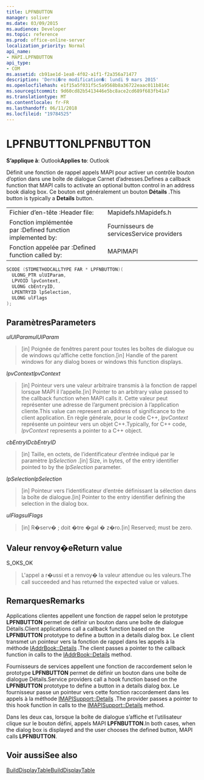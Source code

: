 ```yaml
---
title: LPFNBUTTON
manager: soliver
ms.date: 03/09/2015
ms.audience: Developer
ms.topic: reference
ms.prod: office-online-server
localization_priority: Normal
api_name:
- MAPI.LPFNBUTTON
api_type:
- COM
ms.assetid: cb91ae1d-1ea8-4f02-a1f1-f2a356a71477
description: 'Derni�re modification�: lundi 9 mars 2015'
ms.openlocfilehash: e1f15a5f031f5c5a9568b8a36722eaac011b814c
ms.sourcegitcommit: 9d60cd82b5413446e5bc8ace2cd689f683fb41a7
ms.translationtype: MT
ms.contentlocale: fr-FR
ms.lasthandoff: 06/11/2018
ms.locfileid: "19784525"
---
```

# <a name="lpfnbutton"></a><span data-ttu-id="7be24-103">LPFNBUTTON</span><span class="sxs-lookup"><span data-stu-id="7be24-103">LPFNBUTTON</span></span>

  
  
<span data-ttu-id="7be24-104">**S’applique à**: Outlook</span><span class="sxs-lookup"><span data-stu-id="7be24-104">**Applies to**: Outlook</span></span> 
  
<span data-ttu-id="7be24-105">Définit une fonction de rappel appels MAPI pour activer un contrôle bouton d’option dans une boîte de dialogue Carnet d’adresses.</span><span class="sxs-lookup"><span data-stu-id="7be24-105">Defines a callback function that MAPI calls to activate an optional button control in an address book dialog box.</span></span> <span data-ttu-id="7be24-106">Ce bouton est généralement un bouton **Détails** .</span><span class="sxs-lookup"><span data-stu-id="7be24-106">This button is typically a **Details** button.</span></span> 
  
|||
|:-----|:-----|
|<span data-ttu-id="7be24-107">Fichier d’en-tête :</span><span class="sxs-lookup"><span data-stu-id="7be24-107">Header file:</span></span>  <br/> |<span data-ttu-id="7be24-108">Mapidefs.h</span><span class="sxs-lookup"><span data-stu-id="7be24-108">Mapidefs.h</span></span>  <br/> |
|<span data-ttu-id="7be24-109">Fonction implémentée par :</span><span class="sxs-lookup"><span data-stu-id="7be24-109">Defined function implemented by:</span></span>  <br/> |<span data-ttu-id="7be24-110">Fournisseurs de services</span><span class="sxs-lookup"><span data-stu-id="7be24-110">Service providers</span></span>  <br/> |
|<span data-ttu-id="7be24-111">Fonction appelée par :</span><span class="sxs-lookup"><span data-stu-id="7be24-111">Defined function called by:</span></span>  <br/> |<span data-ttu-id="7be24-112">MAPI</span><span class="sxs-lookup"><span data-stu-id="7be24-112">MAPI</span></span>  <br/> |
   
```cpp
SCODE (STDMETHODCALLTYPE FAR * LPFNBUTTON)(
  ULONG_PTR ulUIParam,
  LPVOID lpvContext,
  ULONG cbEntryID,
  LPENTRYID lpSelection,
  ULONG ulFlags
);
```

## <a name="parameters"></a><span data-ttu-id="7be24-113">Paramètres</span><span class="sxs-lookup"><span data-stu-id="7be24-113">Parameters</span></span>

 <span data-ttu-id="7be24-114">_ulUIParam_</span><span class="sxs-lookup"><span data-stu-id="7be24-114">_ulUIParam_</span></span>
  
> <span data-ttu-id="7be24-115">[in] Poignée de fenêtres parent pour toutes les boîtes de dialogue ou de windows qu'affiche cette fonction.</span><span class="sxs-lookup"><span data-stu-id="7be24-115">[in] Handle of the parent windows for any dialog boxes or windows this function displays.</span></span>
    
 <span data-ttu-id="7be24-116">_lpvContext_</span><span class="sxs-lookup"><span data-stu-id="7be24-116">_lpvContext_</span></span>
  
> <span data-ttu-id="7be24-117">[in] Pointeur vers une valeur arbitraire transmis à la fonction de rappel lorsque MAPI il l’appelle.</span><span class="sxs-lookup"><span data-stu-id="7be24-117">[in] Pointer to an arbitrary value passed to the callback function when MAPI calls it.</span></span> <span data-ttu-id="7be24-118">Cette valeur peut représenter une adresse de l’argument précision à l’application cliente.</span><span class="sxs-lookup"><span data-stu-id="7be24-118">This value can represent an address of significance to the client application.</span></span> <span data-ttu-id="7be24-119">En règle générale, pour le code C++, _lpvContext_ représente un pointeur vers un objet C++.</span><span class="sxs-lookup"><span data-stu-id="7be24-119">Typically, for C++ code,  _lpvContext_ represents a pointer to a C++ object.</span></span> 
    
 <span data-ttu-id="7be24-120">_cbEntryID_</span><span class="sxs-lookup"><span data-stu-id="7be24-120">_cbEntryID_</span></span>
  
> <span data-ttu-id="7be24-121">[in] Taille, en octets, de l’identificateur d’entrée indiqué par le paramètre _lpSelection_ .</span><span class="sxs-lookup"><span data-stu-id="7be24-121">[in] Size, in bytes, of the entry identifier pointed to by the  _lpSelection_ parameter.</span></span> 
    
 <span data-ttu-id="7be24-122">_lpSelection_</span><span class="sxs-lookup"><span data-stu-id="7be24-122">_lpSelection_</span></span>
  
> <span data-ttu-id="7be24-123">[in] Pointeur vers l’identificateur d’entrée définissant la sélection dans la boîte de dialogue.</span><span class="sxs-lookup"><span data-stu-id="7be24-123">[in] Pointer to the entry identifier defining the selection in the dialog box.</span></span>
    
 <span data-ttu-id="7be24-124">_ulFlags_</span><span class="sxs-lookup"><span data-stu-id="7be24-124">_ulFlags_</span></span>
  
> <span data-ttu-id="7be24-125">[in] R�serv� ; doit �tre �gal � z�ro.</span><span class="sxs-lookup"><span data-stu-id="7be24-125">[in] Reserved; must be zero.</span></span>
    
## <a name="return-value"></a><span data-ttu-id="7be24-126">Valeur renvoy�e</span><span class="sxs-lookup"><span data-stu-id="7be24-126">Return value</span></span>

<span data-ttu-id="7be24-127">S_OK</span><span class="sxs-lookup"><span data-stu-id="7be24-127">S_OK</span></span> 
  
> <span data-ttu-id="7be24-128">L'appel a r�ussi et a renvoy� la valeur attendue ou les valeurs.</span><span class="sxs-lookup"><span data-stu-id="7be24-128">The call succeeded and has returned the expected value or values.</span></span>
    
## <a name="remarks"></a><span data-ttu-id="7be24-129">Remarques</span><span class="sxs-lookup"><span data-stu-id="7be24-129">Remarks</span></span>

<span data-ttu-id="7be24-130">Applications clientes appellent une fonction de rappel selon le prototype **LPFNBUTTON** permet de définir un bouton dans une boîte de dialogue Détails.</span><span class="sxs-lookup"><span data-stu-id="7be24-130">Client applications call a callback function based on the **LPFNBUTTON** prototype to define a button in a details dialog box.</span></span> <span data-ttu-id="7be24-131">Le client transmet un pointeur vers la fonction de rappel dans les appels à la méthode [IAddrBook::Details](iaddrbook-details.md) .</span><span class="sxs-lookup"><span data-stu-id="7be24-131">The client passes a pointer to the callback function in calls to the [IAddrBook::Details](iaddrbook-details.md) method.</span></span> 
  
<span data-ttu-id="7be24-132">Fournisseurs de services appellent une fonction de raccordement selon le prototype **LPFNBUTTON** permet de définir un bouton dans une boîte de dialogue Détails.</span><span class="sxs-lookup"><span data-stu-id="7be24-132">Service providers call a hook function based on the **LPFNBUTTON** prototype to define a button in a details dialog box.</span></span> <span data-ttu-id="7be24-133">Le fournisseur passe un pointeur vers cette fonction raccordement dans les appels à la méthode [IMAPISupport::Details](imapisupport-details.md) .</span><span class="sxs-lookup"><span data-stu-id="7be24-133">The provider passes a pointer to this hook function in calls to the [IMAPISupport::Details](imapisupport-details.md) method.</span></span> 
  
<span data-ttu-id="7be24-134">Dans les deux cas, lorsque la boîte de dialogue s’affiche et l’utilisateur clique sur le bouton défini, appels MAPI **LPFNBUTTON**.</span><span class="sxs-lookup"><span data-stu-id="7be24-134">In both cases, when the dialog box is displayed and the user chooses the defined button, MAPI calls **LPFNBUTTON**.</span></span> 
  
## <a name="see-also"></a><span data-ttu-id="7be24-135">Voir aussi</span><span class="sxs-lookup"><span data-stu-id="7be24-135">See also</span></span>



[<span data-ttu-id="7be24-136">BuildDisplayTable</span><span class="sxs-lookup"><span data-stu-id="7be24-136">BuildDisplayTable</span></span>](builddisplaytable.md)

